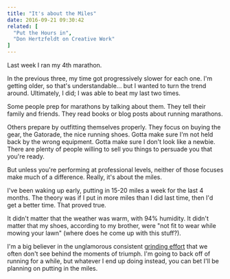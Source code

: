 ```yaml
---
title: "It's about the Miles"
date: 2016-09-21 09:30:42
related: [
  "Put the Hours in",
  "Don Hertzfeldt on Creative Work"
]
---
```


Last week I ran my 4th marathon.

In the previous three, my time got progressively slower for each one. I'm getting older, so that's understandable... but I wanted to turn the trend around. Ultimately, I did; I was able to beat my last two times.

Some people prep for marathons by talking about them. They tell their family and friends. They read books or blog posts about running marathons.

Others prepare by outfitting themselves properly. They focus on buying the gear, the Gatorade, the nice running shoes. Gotta make sure I'm not held back by the wrong equipment. Gotta make sure I don't look like a newbie. There are plenty of people willing to sell you things to persuade you that you're ready.

But unless you're performing at professional levels, neither of those focuses make much of a difference. Really, it's about the miles.

I've been waking up early, putting in 15-20 miles a week for the last 4 months. The theory was if I put in more miles than I did last time, then I'd get a better time. That proved true.

It didn't matter that the weather was warm, with 94% humidity. It didn't matter that my shoes, according to my brother, were "not fit to wear while mowing your lawn" (where does he come up with this stuff?).

I'm a big believer in the unglamorous consistent [grinding effort][1] that we often don't see behind the moments of triumph. I'm going to back off of running for a while, but whatever I end up doing instead, you can bet I'll be planning on putting in the miles.

 [1]: {{site.url}}/2016/02/08/don-hertzfeldt-on-creative-work
